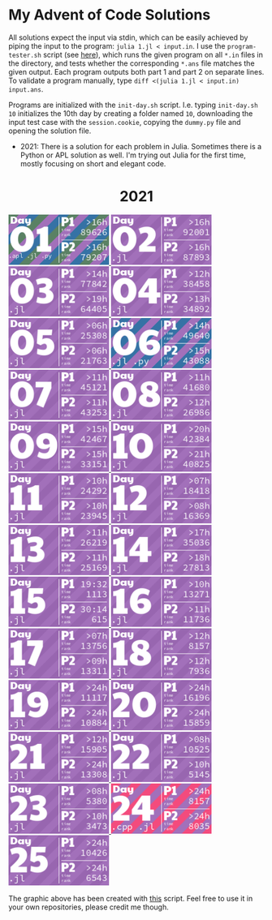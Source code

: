 # My Advent of Code Solutions

All solutions expect the input via stdin, which can be easily achieved by piping the input to the program: `julia 1.jl < input.in`. I use the `program-tester.sh` script (see [here](https://github.com/LiquidFun/misc-scripts)), which runs the given program on all `*.in` files in the directory, and tests whether the corresponding `*.ans` file matches the given output. Each program outputs both part 1 and part 2 on separate lines. To validate a program manually, type `diff <(julia 1.jl < input.in) input.ans`.

Programs are initialized with the `init-day.sh` script. I.e. typing `init-day.sh 10` initializes the 10th day by creating a folder named `10`, downloading the input test case with the `session.cookie`, copying the `dummy.py` file and opening the solution file.

* 2021: There is a solution for each problem in Julia. Sometimes there is a Python or APL solution as well. I'm trying out Julia for the first time, mostly focusing on short and elegant code. 

<!-- REPLACE FROM -->
<h1 align="center">
  2021
</h1>
<a href="2021/01/1.apl">
  <img src="Media/2021/01.png" width="198px">
</a>
<a href="2021/02/2.jl">
  <img src="Media/2021/02.png" width="198px">
</a>
<a href="2021/03/3.jl">
  <img src="Media/2021/03.png" width="198px">
</a>
<a href="2021/04/4.jl">
  <img src="Media/2021/04.png" width="198px">
</a>
<a href="2021/05/5.jl">
  <img src="Media/2021/05.png" width="198px">
</a>
<a href="2021/06/6.jl">
  <img src="Media/2021/06.png" width="198px">
</a>
<a href="2021/07/7.jl">
  <img src="Media/2021/07.png" width="198px">
</a>
<a href="2021/08/8.jl">
  <img src="Media/2021/08.png" width="198px">
</a>
<a href="2021/09/9.jl">
  <img src="Media/2021/09.png" width="198px">
</a>
<a href="2021/10/10.jl">
  <img src="Media/2021/10.png" width="198px">
</a>
<a href="2021/11/11.jl">
  <img src="Media/2021/11.png" width="198px">
</a>
<a href="2021/12/12.jl">
  <img src="Media/2021/12.png" width="198px">
</a>
<a href="2021/13/13.jl">
  <img src="Media/2021/13.png" width="198px">
</a>
<a href="2021/14/14.jl">
  <img src="Media/2021/14.png" width="198px">
</a>
<a href="2021/15/15.jl">
  <img src="Media/2021/15.png" width="198px">
</a>
<a href="2021/16/16.jl">
  <img src="Media/2021/16.png" width="198px">
</a>
<a href="2021/17/17.jl">
  <img src="Media/2021/17.png" width="198px">
</a>
<a href="2021/18/18.jl">
  <img src="Media/2021/18.png" width="198px">
</a>
<a href="2021/19/19.jl">
  <img src="Media/2021/19.png" width="198px">
</a>
<a href="2021/20/20.jl">
  <img src="Media/2021/20.png" width="198px">
</a>
<a href="2021/21/21.jl">
  <img src="Media/2021/21.png" width="198px">
</a>
<a href="2021/22/22.jl">
  <img src="Media/2021/22.png" width="198px">
</a>
<a href="2021/23/23.jl">
  <img src="Media/2021/23.png" width="198px">
</a>
<a href="2021/24/24.cpp">
  <img src="Media/2021/24.png" width="198px">
</a>
<a href="2021/25/25.jl">
  <img src="Media/2021/25.png" width="198px">
</a>
<!-- REPLACE UNTIL -->


The graphic above has been created with [this](days_plot.py) script. Feel free to use it in your own repositories, please credit me though.